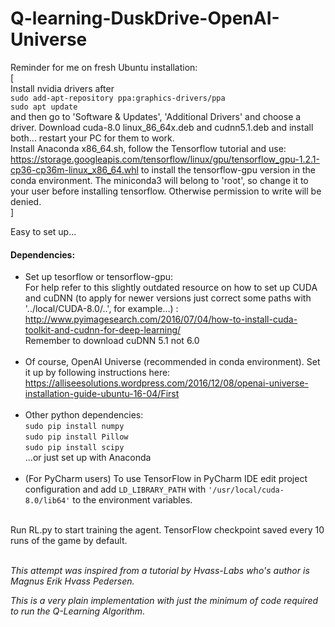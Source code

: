 # Q-learning-DuskDrive-OpenAI-Universe

Reminder for me on fresh Ubuntu installation:<br>
[<br> 
</t>Install nvidia drivers after <br>
```sudo add-apt-repository ppa:graphics-drivers/ppa```<br>
```sudo apt update```<br>
and then go to 'Software & Updates', 'Additional Drivers' and choose a driver.
Download cuda-8.0 linux_86_64x.deb and cudnn5.1.deb and install both... restart your PC for them to work.<br>
Install Anaconda x86_64.sh, follow the Tensorflow tutorial and use: https://storage.googleapis.com/tensorflow/linux/gpu/tensorflow_gpu-1.2.1-cp36-cp36m-linux_x86_64.whl
to install the tensorflow-gpu version in the conda environment. The miniconda3 will belong to 'root', so change it to your user before installing tensorflow. Otherwise permission to write will be denied.<br>
]

Easy to set up...

#### Dependencies: 

* Set up tesorflow or tensorflow-gpu:<br>
For help refer to this slightly outdated resource on how to set up CUDA and cuDNN (to apply for newer versions just     correct some paths with '../local/CUDA-8.0/..', for example...) :
http://www.pyimagesearch.com/2016/07/04/how-to-install-cuda-toolkit-and-cudnn-for-deep-learning/<br>
Remember to download cuDNN 5.1 not 6.0<br><br>
* Of course, OpenAI Universe (recommended in conda environment). Set it up by following instructions here: https://alliseesolutions.wordpress.com/2016/12/08/openai-universe-installation-guide-ubuntu-16-04/First <br><br>
* Other python dependencies:<br>
```sudo pip install numpy```<br>
```sudo pip install Pillow```<br>
```sudo pip install scipy```<br>
...or just set up with Anaconda<br><br>
 * (For PyCharm users) To use TensorFlow in PyCharm IDE edit project configuration and add ```LD_LIBRARY_PATH``` with ```'/usr/local/cuda-8.0/lib64'``` to the environment variables.<br><br>


Run RL.py to start training the agent. TensorFlow checkpoint saved every 10 runs of the game by default.<br><br>


<i>This attempt was inspired from a tutorial by Hvass-Labs who's author is Magnus Erik Hvass Pedersen.

This is a very plain implementation with just the minimum of code required to run the Q-Learning Algorithm.
